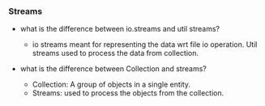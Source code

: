 ### Streams
* what is the difference between io.streams and util streams?
     * io streams meant for representing the data wrt file io operation. Util streams used to process the data from collection. 

* what is the difference between Collection and streams?
     * Collection: A group of objects in a single entity. 
     * Streams: used to process the objects from the collection. 
